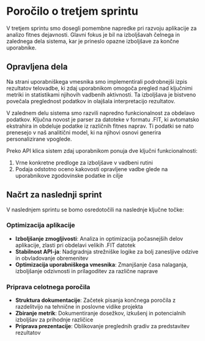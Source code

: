 # Poročilo o tretjem sprintu  

V tretjem sprintu smo dosegli pomembne napredke pri razvoju aplikacije za analizo fitnes dejavnosti. Glavni fokus je bil na izboljšavah čelnega in zalednega dela sistema, kar je prineslo opazne izboljšave za končne uporabnike.  

## Opravljena dela  

Na strani uporabniškega vmesnika smo implementirali podrobnejši izpis rezultatov telovadbe, ki zdaj uporabnikom omogoča pregled nad ključnimi metriki in statistikami njihovih vadbenih aktivnosti. Ta izboljšava je bistveno povečala preglednost podatkov in olajšala interpretacijo rezultatov.  

V zalednem delu sistema smo razvili napredno funkcionalnost za obdelavo podatkov. Ključna novost je parser za datoteke v formatu .FIT, ki avtomatsko ekstrahira in obdeluje podatke iz različnih fitnes naprav. Ti podatki se nato prenesejo v naš analitični model, ki na njihovi osnovi generira personalizirane vpoglede.  

Preko API klica sistem zdaj uporabnikom ponuja dve ključni funkcionalnosti:  
1. Vrne konkretne predloge za izboljšave v vadbeni rutini  
2. Podaja odstotno oceno kakovosti opravljene vadbe glede na uporabnikove zgodovinske podatke in cilje  

## Načrt za naslednji sprint  

V naslednjem sprintu se bomo osredotočili na naslednje ključne točke:  

### Optimizacija aplikacije  
- **Izboljšanje zmogljivosti**: Analiza in optimizacija počasnejših delov aplikacije, zlasti pri obdelavi velikih .FIT datotek  
- **Stabilnost API-ja**: Nadgradnja strežniške logike za bolj zanesljive odzive in obvladovanje obremenitev  
- **Optimizacija uporabniškega vmesnika**: Zmanjšanje časa nalaganja, izboljšanje odzivnosti in prilagoditev za različne naprave  

### Priprava celotnega poročila  
- **Struktura dokumentacije**: Začetek pisanja končnega poročila z razdelitvijo na tehnične in poslovne vidike projekta  
- **Zbiranje metrik**: Dokumentiranje dosežkov, izkušenj in potencialnih izboljšav za prihodnje različice  
- **Priprava prezentacije**: Oblikovanje preglednih gradiv za predstavitev rezultatov

